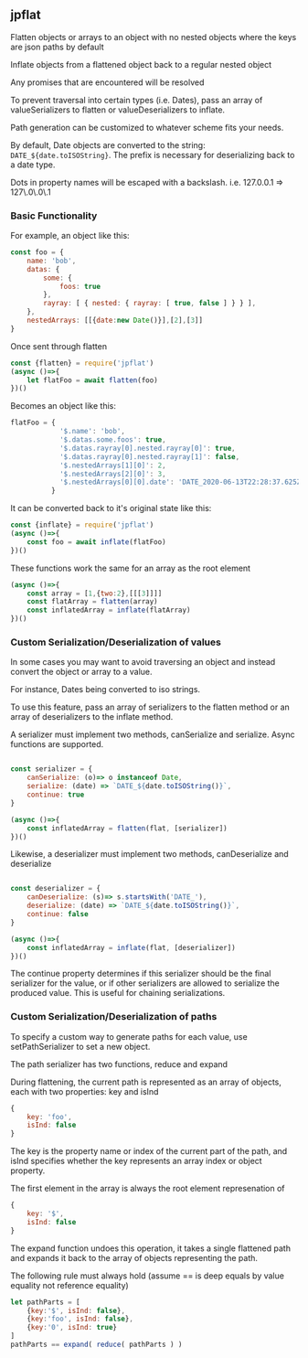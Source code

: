## jpflat
Flatten objects or arrays to an object with no nested objects where the keys are json paths by default 

Inflate objects from a flattened object back to a regular nested object

Any promises that are encountered will be resolved

To prevent traversal into certain types (i.e. Dates), pass an array of valueSerializers to flatten or valueDeserializers to inflate.

Path generation can be customized to whatever scheme fits your needs.

By default, Date objects are converted to the string: `DATE_${date.toISOString}`. The prefix is necessary for deserializing back to a date type. 

Dots in property names will be escaped with a backslash. i.e. 127.0.0.1 => 127\\.0\\.0\\.1

### Basic Functionality

For example, an object like this:
```js
const foo = {
    name: 'bob',
    datas: {
        some: {
            foos: true
        },
        rayray: [ { nested: { rayray: [ true, false ] } } ],
    },
    nestedArrays: [[{date:new Date()}],[2],[3]]
}
```

Once sent through flatten
```js
const {flatten} = require('jpflat')
(async ()=>{
    let flatFoo = await flatten(foo)
})()
```

Becomes an object like this:
```js
flatFoo = {
            '$.name': 'bob',
            '$.datas.some.foos': true,
            '$.datas.rayray[0].nested.rayray[0]': true,
            '$.datas.rayray[0].nested.rayray[1]': false,
            '$.nestedArrays[1][0]': 2,
            '$.nestedArrays[2][0]': 3,
            '$.nestedArrays[0][0].date': 'DATE_2020-06-13T22:28:37.625Z'
          }
```

It can be converted back to it's original state like this:
```js
const {inflate} = require('jpflat')
(async ()=>{
    const foo = await inflate(flatFoo)
})()
```

These functions work the same for an array as the root element

```js
(async ()=>{
    const array = [1,{two:2},[[[3]]]]
    const flatArray = flatten(array)
    const inflatedArray = inflate(flatArray)
})()
```


### Custom Serialization/Deserialization of values

In some cases you may want to avoid traversing an object and instead convert the object or array to a value. 

For instance, Dates being converted to iso strings.

To use this feature, pass an array of serializers to the flatten method or an array of deserializers to the inflate method.

A serializer must implement two methods, canSerialize and serialize. Async functions are supported.

```js

const serializer = {
    canSerialize: (o)=> o instanceof Date,
    serialize: (date) => `DATE_${date.toISOString()}`,
    continue: true
}

(async ()=>{
    const inflatedArray = flatten(flat, [serializer])
})()

```

Likewise, a deserializer must implement two methods, canDeserialize and deserialize

```js

const deserializer = {
    canDeserialize: (s)=> s.startsWith('DATE_'),
    deserialize: (date) => `DATE_${date.toISOString()}`,
    continue: false
}

(async ()=>{
    const inflatedArray = inflate(flat, [deserializer])
})()

```

The continue property determines if this serializer should be the final serializer for the value, or if other serializers
are allowed to serialize the produced value. This is useful for chaining serializations. 

### Custom Serialization/Deserialization of paths

To specify a custom way to generate paths for each value, use setPathSerializer to set a new object.

The path serializer has two functions, reduce and expand

During flattening, the current path is represented as an array of objects, each with two properties: key and isInd

```js
{
    key: 'foo',
    isInd: false
}
```

The key is the property name or index of the current part of the path, and isInd specifies whether the key represents an array index or object property.

The first element in the array is always the root element represenation of 

```js
{
    key: '$',
    isInd: false
}
```

The expand function undoes this operation, it takes a single flattened path and expands it back to the array of objects
representing the path.

The following rule must always hold (assume == is deep equals by value equality not reference equality)
```js
let pathParts = [
    {key:'$', isInd: false},
    {key:'foo', isInd: false},
    {key:'0', isInd: true}
]
pathParts == expand( reduce( pathParts ) )
```

